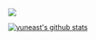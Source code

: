 ###

<img src="https://visitor-badge.laobi.icu/badge?page_id=yuneast.yuneast&"  />

[![yuneast's github stats](https://github-readme-stats.vercel.app/api?username=yuneast)](https://github.com/anuraghazra/github-readme-stats)


###